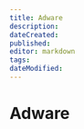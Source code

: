 ```yaml
---
title: Adware
description: 
dateCreated: 
published: 
editor: markdown
tags: 
dateModified: 
---
```

# Adware
